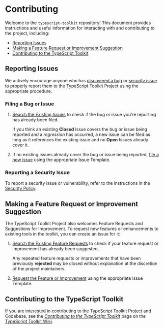# Contributing
Welcome to the `typescript-toolkit` repository! This document provides instructions and useful information for interacting with and contributing to the project, including:

- [Reporting Issues](#reporting-issues)
- [Making a Feature Request or Improvement Suggestion](#making-a-feature-request-or-improvement-suggestion)
- [Contributing to the TypeScript Toolkit](#contributing-to-the-typescript-toolkit)


## Reporting Issues
We actively encourage anyone who has [discovered a bug](#filing-a-bug-or-issue) or [security issue](#reporting-a-security-issue) to properly report them to the TypeScript Toolkit Project using the appropriate procedure.


### Filing a Bug or Issue
1. [Search the Existing Issues](https://github.com/FusedKush/typescript-toolkit/issues?q=is%3Aissue%20label%3Abug) to check if the bug or issue you're reporting has already been filed.

   If you think an existing **Closed** Issue covers the bug or issue being reported and a _regression_ has occurred, a new issue can be filed as long as it references the existing issue and no **Open** Issues already cover it.

2. If no existing issues already cover the bug or issue being reported, [file a new issue](https://github.com/FusedKush/typescript-toolkit/issues/new/choose) using the appropriate Issue Template.


### Reporting a Security Issue
To report a security issue or vulnerability, refer to the instructions in the [Security Policy](SECURITY.md).


## Making a Feature Request or Improvement Suggestion
The TypeScript Toolkit Project also welcomes Feature Requests and Suggestions for Improvement. To request new features or enhancements to existing tools in the toolkit, you can create an issue for it:

1. [Search the Existing Feature Requests](https://github.com/FusedKush/typescript-toolkit/issues?q=is%3Aissue%20label%3Aenhancement) to check if your feature request or improvement has already been suggested.

   Any repeated feature requests or improvements that have been previously **rejected** may be closed without explanation at the discretion of the project maintainers.

2. [Request the Feature or Improvement](https://github.com/FusedKush/typescript-toolkit/issues/new/choose) using the appropriate Issue Template.


## Contributing to the TypeScript Toolkit
If you are interested in contributing to the TypeScript Toolkit Project and Codebase, see the [_Contributing to the TypeScript Toolkit_](https://github.com/FusedKush/typescript-toolkit/wiki/contributing-to-the-typeScript-toolkit) page on the [TypeScript Toolkit Wiki](https://github.com/FusedKush/typescript-toolkit/wiki).